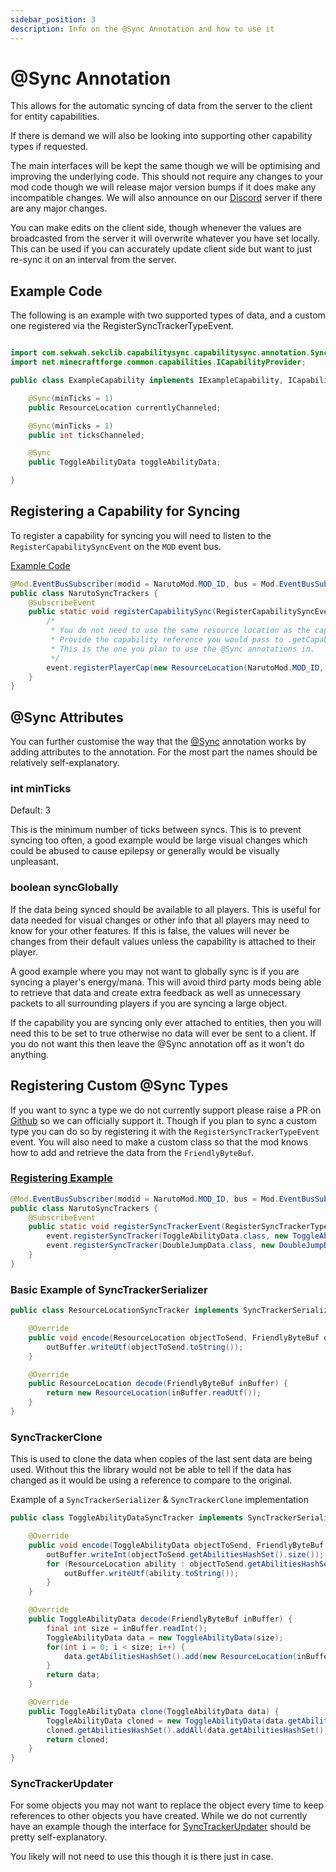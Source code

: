 ```yaml
---
sidebar_position: 3
description: Info on the @Sync Annotation and how to use it
---
```


# @Sync Annotation
This allows for the automatic syncing of data from the server to the client for entity capabilities.

If there is demand we will also be looking into supporting other capability types if requested.

The main interfaces will be kept the same though we will be optimising and improving the underlying code.
This should not require any changes to your mod code though we will release major version bumps if it does make any incompatible changes.
We will also announce on our [Discord](https://discord.sekwah.com/) server if there are any major changes.

You can make edits on the client side, though whenever the values are broadcasted from the server it will overwrite whatever you  have set locally.
This can be used if you can accurately update client side but want to just re-sync it on an interval from the server.

## Example Code

The following is an example with two supported types of data, and a custom one registered via the RegisterSyncTrackerTypeEvent.
```java

import com.sekwah.sekclib.capabilitysync.capabilitysync.annotation.Sync;
import net.minecraftforge.common.capabilities.ICapabilityProvider;

public class ExampleCapability implements IExampleCapability, ICapabilityProvider {

    @Sync(minTicks = 1)
    public ResourceLocation currentlyChanneled;

    @Sync(minTicks = 1)
    public int ticksChanneled;

    @Sync
    public ToggleAbilityData toggleAbilityData;

}
```


## Registering a Capability for Syncing
To register a capability for syncing you will need to listen to the `RegisterCapabilitySyncEvent` on the `MOD` event bus.

[Example Code](https://github.com/sekwah41/Naruto-Mod/blob/2a87ced2daa10cf9eaf3c1f2e480a2ea5ddedd3d/src/main/java/com/sekwah/narutomod/NarutoMod.java#L91-L93)
```java
@Mod.EventBusSubscriber(modid = NarutoMod.MOD_ID, bus = Mod.EventBusSubscriber.Bus.MOD)
public class NarutoSyncTrackers {
    @SubscribeEvent
    public static void registerCapabilitySync(RegisterCapabilitySyncEvent event) {
        /*
         * You do not need to use the same resource location as the capability though it makes it easier to keep track of
         * Provide the capability reference you would pass to .getCapability and the class that implements it.
         * This is the one you plan to use the @Sync annotations in.
         */
        event.registerPlayerCap(new ResourceLocation(NarutoMod.MOD_ID, "ninja_data"), NinjaCapabilityHandler.NINJA_DATA, NinjaData.class);
    }
}
```

## @Sync Attributes
You can further customise the way that the [@Sync](https://github.com/sekwah41/SekCLib/blob/master/src/main/java/com/sekwah/sekclib/capabilitysync/capabilitysync/annotation/Sync.java) annotation works by adding attributes to the annotation.
For the most part the names should be relatively self-explanatory.

### int minTicks
Default: 3

This is the minimum number of ticks between syncs.
This is to prevent syncing too often, a good example would be large visual changes which could be abused to cause epilepsy or generally would be visually unpleasant.

### boolean syncGlobally
If the data being synced should be available to all players.
This is useful for data needed for visual changes or other info that all players may need to know for your other features.
If this is false, the values will never be changes from their default values unless the capability is attached to their player.

A good example where you may not want to globally sync is if you are syncing a player's energy/mana.
This will avoid third party mods being able to retrieve that data and create extra feedback as well as unnecessary packets to all surrounding players if you are syncing a large object.

If the capability you are syncing only ever attached to entities, then you will need this to be set to true otherwise no data will ever be sent to a client. If you do not want this then leave the @Sync annotation off as it won't do anything.

## Registering Custom @Sync Types
If you want to sync a type we do not currently support please raise a PR on [Github](https://github.com/sekwah41/SekCLib) so we can officially support it.
Though if you plan to sync a custom type you can do so by registering it with the `RegisterSyncTrackerTypeEvent` event.
You will also need to make a custom class so that the mod knows how to add and retrieve the data from the `FriendlyByteBuf`.

### [Registering Example](https://github.com/sekwah41/Naruto-Mod/blob/2a87ced2daa10cf9eaf3c1f2e480a2ea5ddedd3d/src/main/java/com/sekwah/narutomod/trackers/NarutoSyncTrackers.java)
```java
@Mod.EventBusSubscriber(modid = NarutoMod.MOD_ID, bus = Mod.EventBusSubscriber.Bus.MOD)
public class NarutoSyncTrackers {
    @SubscribeEvent
    public static void registerSyncTrackerEvent(RegisterSyncTrackerTypeEvent event) {
        event.registerSyncTracker(ToggleAbilityData.class, new ToggleAbilityDataSyncTracker());
        event.registerSyncTracker(DoubleJumpData.class, new DoubleJumpDataSyncTracker());
    }
}
```

### Basic Example of SyncTrackerSerializer
```java
public class ResourceLocationSyncTracker implements SyncTrackerSerializer<ResourceLocation> {

    @Override
    public void encode(ResourceLocation objectToSend, FriendlyByteBuf outBuffer) {
        outBuffer.writeUtf(objectToSend.toString());
    }

    @Override
    public ResourceLocation decode(FriendlyByteBuf inBuffer) {
        return new ResourceLocation(inBuffer.readUtf());
    }
}
```

### SyncTrackerClone
This is used to clone the data when copies of the last sent data are being used.
Without this the library would not be able to tell if the data has changed as it would be using a reference to compare to the original.

Example of a `SyncTrackerSerializer` & `SyncTrackerClone` implementation
```java
public class ToggleAbilityDataSyncTracker implements SyncTrackerSerializer<ToggleAbilityData>, SyncTrackerClone<ToggleAbilityData> {

    @Override
    public void encode(ToggleAbilityData objectToSend, FriendlyByteBuf outBuffer) {
        outBuffer.writeInt(objectToSend.getAbilitiesHashSet().size());
        for (ResourceLocation ability : objectToSend.getAbilitiesHashSet()) {
            outBuffer.writeUtf(ability.toString());
        }
    }

    @Override
    public ToggleAbilityData decode(FriendlyByteBuf inBuffer) {
        final int size = inBuffer.readInt();
        ToggleAbilityData data = new ToggleAbilityData(size);
        for(int i = 0; i < size; i++) {
            data.getAbilitiesHashSet().add(new ResourceLocation(inBuffer.readUtf()));
        }
        return data;
    }

    @Override
    public ToggleAbilityData clone(ToggleAbilityData data) {
        ToggleAbilityData cloned = new ToggleAbilityData(data.getAbilitiesHashSet().size());
        cloned.getAbilitiesHashSet().addAll(data.getAbilitiesHashSet());
        return cloned;
    }
}
```

### SyncTrackerUpdater
For some objects you may not want to replace the object every time to keep references to other objects you have created. While we do not currently have an example though the interface for
[SyncTrackerUpdater](https://github.com/sekwah41/SekCLib/blob/master/src/main/java/com/sekwah/sekclib/capabilitysync/capabilitysync/tracker/SyncTrackerUpdater.java)
should be pretty self-explanatory.

You likely will not need to use this though it is there just in case.
